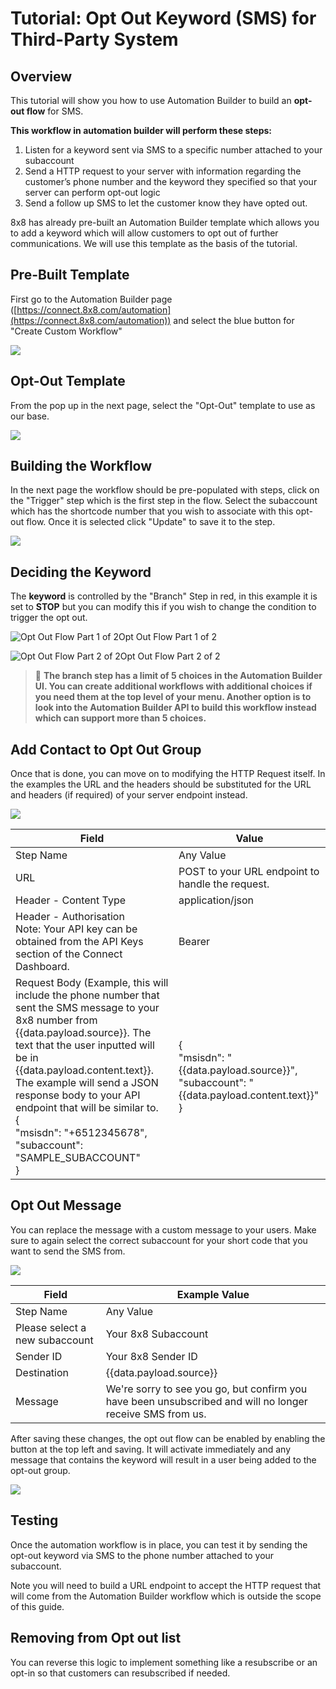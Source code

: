# Tutorial: Opt Out Keyword (SMS) for Third-Party System

## Overview

This tutorial will show you how to use Automation Builder to build an **opt-out flow** for SMS.

**This workflow in automation builder will perform these steps:**

1. Listen for a keyword sent via SMS to a specific number attached to your subaccount
2. Send a HTTP request to your server with information regarding the customer’s phone number and the keyword they specified so that your server can perform opt-out logic
3. Send a follow up SMS to let the customer know they have opted out.

8x8 has already pre-built an Automation Builder template which allows you to add a keyword which will allow customers to opt out of further communications. We will use this template as the basis of the tutorial.

## Pre-Built Template

First go to the Automation Builder page ([https://connect.8x8.com/automation](https://connect.8x8.com/automation)) and select the blue button for "Create Custom Workflow"

![](../images/d1aab65-image.png)

## Opt-Out Template

From the pop up in the next page, select the "Opt-Out" template to use as our base.

![](../images/a6beedd-image.png)

## Building the Workflow

In the next page the workflow should be pre-populated with steps, click on the "Trigger" step which is the first step in the flow. Select the subaccount which has the shortcode number that you wish to associate with this opt-out flow. Once it is selected click "Update" to save it to the step.

![](../images/03bccf8-image.png)

## Deciding the Keyword

The **keyword** is controlled by the "Branch" Step in red, in this example it is set to **STOP** but you can modify this if you wish to change the condition to trigger the opt out.

![Opt Out Flow Part 1 of 2](../images/83371bc-image.png)Opt Out Flow Part 1 of 2

![Opt Out Flow Part 2 of 2](../images/b1fcb73-image.png)Opt Out Flow Part 2 of 2

> 📘 **The branch step has a limit of 5 choices in the Automation Builder UI. You can create additional workflows with additional choices if you need them at the top level of your menu. Another option is to look into the Automation Builder API to build this workflow instead which can support more than 5 choices.**
>
>

## Add Contact to Opt Out Group

Once that is done, you can move on to modifying the HTTP Request itself. In the examples the URL and the headers should be substituted for the URL and headers (if required) of your server endpoint instead.

![](../images/23bf390-image.png)

| Field | Value |
| --- | --- |
| Step Name | Any Value |
| URL | POST to your URL endpoint to handle the request. |
| Header - Content Type | application/json |
| Header - Authorisation<br>Note: Your API key can be obtained from the API Keys section of the Connect Dashboard. | Bearer  |
| Request Body (Example, this will include the phone number that sent the SMS message to your 8x8 number from {{data.payload.source}}. The text that the user inputted will be in {{data.payload.content.text}}.<br>The example will send a JSON response body to your API endpoint that will be similar to.<br>{<br>"msisdn": "+6512345678",<br>"subaccount": "SAMPLE_SUBACCOUNT"<br>} | {<br>"msisdn": "{{data.payload.source}}",<br>"subaccount": "{{data.payload.content.text}}"<br>} |

## Opt Out Message

You can replace the message with a custom message to your users. Make sure to again select the correct subaccount for your short code that you want to send the SMS from.

![](../images/fdb2a07-image.png)

| Field | Example Value |
| --- | --- |
| Step Name | Any Value |
| Please select a new subaccount | Your 8x8 Subaccount |
| Sender ID | Your 8x8 Sender ID |
| Destination | {{data.payload.source}} |
| Message | We're sorry to see you go, but confirm you have been unsubscribed and will no longer receive SMS from us. |

After saving these changes, the opt out flow can be enabled by enabling the button at the top left and saving. It will activate immediately and any message that contains the keyword will result in a user being added to the opt-out group.

![](../images/3fd8cd6-image.png)

## Testing

Once the automation workflow is in place, you can test it by sending the opt-out keyword via SMS to the phone number attached to your subaccount.

Note you will need to build a URL endpoint to accept the HTTP request that will come from the Automation Builder workflow which is outside the scope of this guide.

## Removing from Opt out list

You can reverse this logic to implement something like a resubscribe or an opt-in so that customers can resubscribed if needed.

